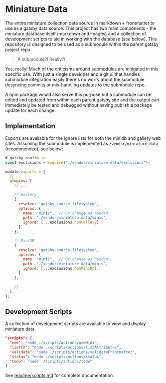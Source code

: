# Miniature Data

The entire miniature collection data source in markdown + frontmatter to use as a gatsby data source. This project has two main components - the miniature database itself (markdown and images) and a collection of development scripts to aid in working with the database (see below). This repository is designed to be used as a submodule within the parent gatsby project repo.

> A submodule?! Really?!

Yes, really! Much of the criticisms around submodules are mitigated in this specific use. With just a single developer and a git ui that handles submodule integration easily there's no worry about the submodule desyncing commits or mis-handling updates to the submodule repo.

A npm package would also serve this purpose but a submodule can be edited and updated from within each parent gatsby site and the output can immediately be tested and debugged without having publish a package update for each change.

## Implementation

Exports are available for the ignore lists for both the minidb and gallery web sites. Assuming the submodule is implemented as `/vendor/miniature-data` (recommended), see below:

```js
# gatsby-config.js
const exclusions = require("./vendor/miniature-data/exclusions");

module.exports = {
  // ...
  plugins: [
    // ...

    // Gallery
    {
      resolve: "gatsby-source-filesystem",
      options: {
        name: "minis",  // Or change as needed
        path: "./vendor/miniature-data/minis",
        ignore: [...exclusions.nonGallery],
      },
    },

    // MiniDB
    {
      resolve: "gatsby-source-filesystem",
      options: {
        name: "minis",  // Or change as needed
        path: "./vendor/miniature-data/minis",
        ignore: [...exclusions.nonMiniDb],
      },
    },

    // ...
  ],
};
```

## Development Scripts

A collection of development scripts are available to view and display miniature data.

```json
"scripts": {
  "new": "node ./scripts/actions/newMini",
  "listfm": "node ./scripts/actions/listAttributes",
  "validate": "node ./scripts/actions/validateFrontmatter",
  "status": "node ./scripts/actions/status",
  "todo": "node ./scripts/actions/todo"
}
```

See [readme/scripts.md](./readme/scripts.md) for complete documentation.
